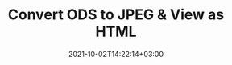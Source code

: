 ---
############################# Static ############################
layout: "autogen"
date: 2021-10-02T14:22:14+03:00
draft: false
path: "total/net/conversion/ods-to-jpeg/"

############################# Head ############################
head_title: "Convert ODS to JPEG in C# VB.NET & View as HTML"
head_description: "Code example to convert ODS to JPEG and 100+ other file formats in .NET (C#, VB.NET, ASP.NET & .NET Core) applications. Display the Converted JPEG document as HTML viewer."

############################# Header ############################
title: "Convert ODS to JPEG & View as HTML"
description: "Programmatically convert ODS to JPEG in .NET applications using flexible options to customize the resultant document. Convert the complete document or specific pages based on page numbers or selective page ranges using the .NET document conversion library."

############################# SubMenu ############################
submenu:
    enable: false

############################# Content ############################
content:
    enable: true
    block:
    - title_left: "ODS to JPEG Conversion in C# .NET"
      content_left: |
          ODS to JPEG file conversion using C#. Add watermark and view the converted document as HTML without using any external software.

          -   Create **Converter** object to convert ODS document
          -   Set the convert options for JPEG format
          -   Call **Convert** method of **Converter** class instance for conversion to JPEG
          -   Set options for HTML viewer
          -   Create **Viewer** object to view converted JPEG as HTML
          
      title_right: "Convert Whole Document or Specific Pages"
      content_right: |
          You require `GroupDocs.Conversion` & `GroupDocs.Viewer` namespaces to convert between a wide range of popular document types such as PDF, Microsoft Word, Excel, PowerPoint, Project, Outlook, HTML, diagrams and image file formats. Explore other [.NET APIs for Office documents](https://products.conholdate.com/total/net/) as offered by Conholdate.Total.
          
          Get the respective assembly files from the [downloads](https://downloads.conholdate.com/total/net) or fetch the whole package from [Nuget](https://www.nuget.org/packages/Conholdate.Total/) to add 'Conholdate.Total` directly in your workspace.
          
      code: |
          ```cs {linenos=false}
          // Convert ODS to JPEG using GroupDocs.Conversion API
          // Create Converter object to convert ODS document
          using (Converter converter = new Converter("input.ods"))
          {
              // set the convert options for JPEG format
              var convertOptions = converter.GetPossibleConversions()["jpeg"].ConvertOptions;

              // convert to JPEG format
              converter.Convert("output.jpeg", convertOptions);
          }

          // Set options for HTML viewer
          HtmlViewOptions viewOptions = HtmlViewOptions.ForEmbeddedResources("output{0}.html");

          // Create Viewer object to view converted JPEG as HTML
          using (Viewer viewer = new Viewer("output.jpeg"))
          {
              viewer.View(viewOptions);
          }
          ```
    - title_left: "Add Watermark to Converted JPEG in C#"
      content_left: |
          Accurately convert documents (ODS to JPEG) exactly as the original file and apply text or image watermarks to the converted document pages using C# .NET.

          -   Create **Converter** object to convert ODS document
          -   Create new instance of **WatermarkOptions** class
          -   Specify watermark properties (color, width, text, image etc)
          -   Instantiate the proper **ConvertOptions** class
          -   Set **Watermark** property of the **ConvertOptions** instance
          -   Call **Convert** method of **Converter** class instance for conversion to JPEG
        
      title_right: "Source Document Information Extraction"
      content_right: |
          The documents information extraction feature not only allows getting the basic information about the source document file but it also supports extracting some valuable file-format specific information such as project start and end dates of a Microsoft Project file, any printing restrictions on a PDF document, list of folders enclosed in an Outlook data file etc. 

          Convert popular document file formats on different operating systems such as Windows, Linux or macOS while using platforms such as Windows Azure, Mono and Xamarin.
          
      code: |
          ```cs {linenos=false}
          // Create Converter object to convert ODS document
          using (Converter converter = new Converter("input.ods"))
          {
              // Create new instance of WatermarkOptions class
              WatermarkOptions watermark = new WatermarkOptions
              {
                  Text = "Sample watermark",
                  Color = Color.Red,
                  Width = 100,
                  Height = 100,
                  Background = true
              };

              // Instantiate the proper ConvertOptions class
              PdfConvertOptions options = new PdfConvertOptions
              {
                  Watermark = watermark
              };

              // convert to JPEG format
              converter.Convert("output.jpeg", options);
          }
          ```
############################# About Formats ############################
about_formats:
    enable: false
############################# More Formats ############################
more_formats:
    enable: true
    auto: false
    other_out_formats: PDF DOCX DOT DOTX DOTM TXT RTF HTML MHTML XLS XLSX XLSM XLT XLTX XLTM CSV DIF PPT PPTX PPS PPSX POT POTX POTM ODT OTT OTP ODP ODS EMZ WMZ SVGZ TEX DCM WMF BMP PNG GIF JPEG TIFF
############################# Back to top ###############################
back_to_top:
  enable: true
---